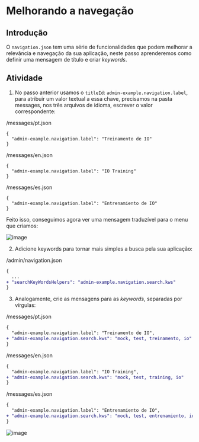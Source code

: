 # Melhorando a navegação

## Introdução

O `navigation.json` tem uma série de funcionalidades que podem melhorar a relevância e navegação da sua aplicação, neste passo aprenderemos como definir uma mensagem de título e criar _keywords_.

## Atividade

1. No passo anterior usamos o `titleId`: `admin-example.navigation.label`, para atribuir um valor textual a essa chave, precisamos na pasta messages, nos três arquivos de idioma, escrever o valor correspondente:

/messages/pt.json

```
{
  "admin-example.navigation.label": "Treinamento de IO"
}
```

/messages/en.json

```
{
  "admin-example.navigation.label": "IO Training"
}
```

/messages/es.json

```
{
  "admin-example.navigation.label": "Entrenamiento de IO"
}
```

Feito isso, conseguimos agora ver uma mensagem traduzível para o menu que criamos:

![image](https://user-images.githubusercontent.com/18701182/92776306-85d0d380-f375-11ea-84b1-da5321b89538.png)

2. Adicione keywords para tornar mais simples a busca pela sua aplicação:

/admin/navigation.json

```diff
{
  ...
+ "searchKeyWordsHelpers": "admin-example.navigation.search.kws"
}
```

3. Analogamente, crie as mensagens para as _keywords_, separadas por vírgulas:

/messages/pt.json

```diff
{
  "admin-example.navigation.label": "Treinamento de IO",
+ "admin-example.navigation.search.kws": "mock, test, treinamento, io"
}
```

/messages/en.json

```diff
{
  "admin-example.navigation.label": "IO Training",
+ "admin-example.navigation.search.kws": "mock, test, training, io"
}
```

/messages/es.json

```diff
{
  "admin-example.navigation.label": "Entrenamiento de IO",
+ "admin-example.navigation.search.kws": "mock, test, entrenamiento, io"
}
```

![image](https://user-images.githubusercontent.com/18701182/92777236-65eddf80-f376-11ea-9c07-fac14f5d5172.png)

